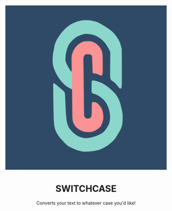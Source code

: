
<br />
<p align="center">
  <a href="https://github.com/">
    <img src="https://github.com/KrishChatterjie/switchcase/blob/master/app/src/main/ic_launcher-playstore.png" alt="SwitchCase Logo" width="512" height="512">
  </a>
 
  <h1 align="center">SWITCHCASE</h1>

  <p align="center">
    Converts your text to whatever case you'd like! 
  </p>
</p>
